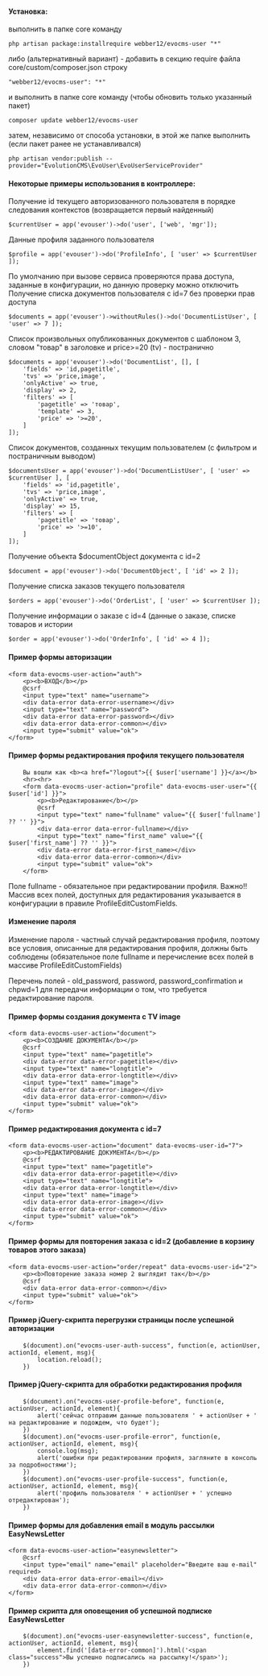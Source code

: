 #### Установка:
выполнить в папке core команду

```php artisan package:installrequire webber12/evocms-user "*"```

либо (альтернативный вариант) - добавить в секцию require файла core/custom/composer.json строку

```"webber12/evocms-user": "*"```

 и выполнить в папке core команду (чтобы обновить только указанный пакет)
 
```composer update webber12/evocms-user```

затем, независимо от способа установки, в этой же папке выполнить (если пакет ранее не устанавливался)

```php artisan vendor:publish --provider="EvolutionCMS\EvoUser\EvoUserServiceProvider"```


#### Некоторые примеры использования в контроллере:

Получение id текущего авторизованного пользователя в порядке следования контекстов (возвращается первый найденный)

```$currentUser = app('evouser')->do('user', ['web', 'mgr']);```

Данные профиля заданного пользователя

```$profile = app('evouser')->do('ProfileInfo', [ 'user' => $currentUser ]);```


По умолчанию при вызове сервиса проверяются права доступа, заданные в конфигурации, но данную проверку можно отключить
Получение списка документов пользователя с id=7 без проверки прав доступа

```
$documents = app('evouser')->withoutRules()->do('DocumentListUser', [ 'user' => 7 ]);
```


Список произвольных опубликованных документов с шаблоном 3, словом "товар" в заголовке и price>=20 (tv) - постранично
```
$documents = app('evouser')->do('DocumentList', [], [
    'fields' => 'id,pagetitle',
    'tvs' => 'price,image',
    'onlyActive' => true,
    'display' => 2,
    'filters' => [
        'pagetitle' => 'товар',
        'template' => 3,
        'price' => '>=20',
    ]
]);
```

Список документов, созданных текущим пользователем (с фильтром и постраничным выводом)
```
$documentsUser = app('evouser')->do('DocumentListUser', [ 'user' => $currentUser ], [
    'fields' => 'id,pagetitle',
    'tvs' => 'price,image',
    'onlyActive' => true,
    'display' => 15,
    'filters' => [
        'pagetitle' => 'товар',
        'price' => '>=10',
    ]
]);
```

Получение объекта $documentObject документа с id=2

```$document = app('evouser')->do('DocumentObject', [ 'id' => 2 ]);```

Получение списка заказов текущего пользователя

```$orders = app('evouser')->do('OrderList', [ 'user' => $currentUser ]);```

Получение информации о заказе с id=4 (данные о заказе, списке товаров и истории

```$order = app('evouser')->do('OrderInfo', [ 'id' => 4 ]);```

#### Пример формы авторизации
```
<form data-evocms-user-action="auth">
    <p><b>ВХОД</b></p>
    @csrf
    <input type="text" name="username">
    <div data-error data-error-username></div>
    <input type="text" name="password">
    <div data-error data-error-password></div>
    <div data-error data-error-common></div>
    <input type="submit" value="ok">
</form>
```

#### Пример формы редактирования профиля текущего пользователя
```
    Вы вошли как <b><a href="?logout">{{ $user['username'] }}</a></b>
    <hr><hr>
    <form data-evocms-user-action="profile" data-evocms-user-user="{{ $user['id'] }}">
        <p><b>Редактирование</b></p>
        @csrf
        <input type="text" name="fullname" value="{{ $user['fullname'] ?? '' }}">
        <div data-error data-error-fullname></div>
        <input type="text" name="first_name" value="{{ $user['first_name'] ?? '' }}">
        <div data-error data-error-first_name></div>
        <div data-error data-error-common></div>
        <input type="submit" value="ok">
    </form>
```
Поле fullname - обязательное при редактировании профиля. Важно!! Массив всех полей, доступных для редактирования указывается в конфигурации в правиле ProfileEditCustomFields.

#### Изменение пароля

Изменение пароля - частный случай редактирования профиля, поэтому все условия, описанные для редактирования профиля, должны быть соблюдены 
(обязательное поле fullname и перечисление всех полей в массиве ProfileEditCustomFields)

Перечень полей - old_password, password, password_confirmation и chpwd=1 для передачи информации о том, что требуется редактирование пароля.


#### Пример формы создания документа c TV image
```
<form data-evocms-user-action="document">
    <p><b>СОЗДАНИЕ ДОКУМЕНТА</b></p>
    @csrf
    <input type="text" name="pagetitle">
    <div data-error data-error-pagetitle></div>
    <input type="text" name="longtitle">
    <div data-error data-error-longtitle></div>
    <input type="text" name="image">
    <div data-error data-error-image></div>
    <div data-error data-error-common></div>
    <input type="submit" value="ok">
</form>
```

#### Пример редактирования документа с id=7
```
<form data-evocms-user-action="document" data-evocms-user-id="7">
    <p><b>РЕДАКТИРОВАНИЕ ДОКУМЕНТА</b></p>
    @csrf
    <input type="text" name="pagetitle">
    <div data-error data-error-pagetitle></div>
    <input type="text" name="longtitle">
    <div data-error data-error-longtitle></div>
    <input type="text" name="image">
    <div data-error data-error-image></div>
    <div data-error data-error-common></div>
    <input type="submit" value="ok">
</form>
```

#### Пример формы для повторения заказа с id=2 (добавление в корзину товаров этого заказа)
```
<form data-evocms-user-action="order/repeat" data-evocms-user-id="2">
    <p><b>Повторение заказа номер 2 выглядит так</b></p>
    @csrf
    <div data-error data-error-common></div>
    <input type="submit" value="ok">
</form>
```

#### Пример jQuery-скрипта перегрузки страницы после успешной авторизации
```
    $(document).on("evocms-user-auth-success", function(e, actionUser, actionId, element, msg){
        location.reload();
    })
```

#### Пример jQuery-скрипта для обработки редактирования профиля
```
    $(document).on("evocms-user-profile-before", function(e, actionUser, actionId, element){
        alert('сейчас отправим данные пользователя ' + actionUser + ' на редактирование и подождем, что будет');
    })
    $(document).on("evocms-user-profile-error", function(e, actionUser, actionId, element, msg){
        console.log(msg);
        alert('ошибки при редактировании профиля, загляните в консоль за подробностями');
    })
    $(document).on("evocms-user-profile-success", function(e, actionUser, actionId, element, msg){
        alert('профиль пользователя ' + actionUser + ' успешно отредактирован');
    })
```

#### Пример формы для добавления email в модуль рассылки EasyNewsLetter
```
<form data-evocms-user-action="easynewsletter">
    @csrf
    <input type="email" name="email" placeholder="Введите ваш e-mail" required>
    <div data-error data-error-email></div>
    <div data-error data-error-common></div>
</form>
```

#### Пример скрипта для оповещения об успешной подписке EasyNewsLetter
```
    $(document).on("evocms-user-easynewsletter-success", function(e, actionUser, actionId, element, msg){
        element.find('[data-error-common]').html('<span class="success">Вы успешно подписались на рассылку!</span>');
    })
```

